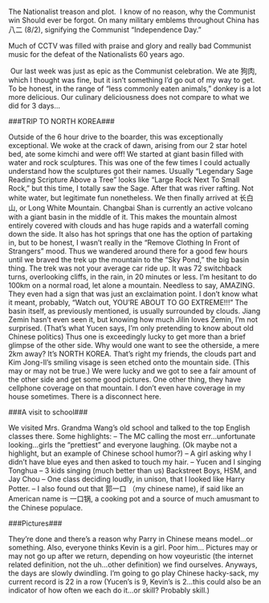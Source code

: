 <!-- layout: post
categories:
- travel
- china
title: Remember, Remember, the 2nd of August
tinyTitle: Remember Remember the 2nd of August
-->
The Nationalist treason and plot.  I know of no reason, why the Communist win Should ever be forgot. On many military emblems throughout China has 八二 (8/2), signifying the Communist “Independence Day.”

Much of CCTV was filled with praise and glory and really bad Communist music for the defeat of the Nationalists 60 years ago.

 Our last week was just as epic as the Communist celebration. We ate 狗肉, which I thought was fine, but it isn’t something I’d go out of my way to get. To be honest, in the range of “less commonly eaten animals,” donkey is a lot more delicious. Our culinary deliciousness does not compare to what we did for 3 days…
<!-- more -->
###TRIP TO NORTH KOREA###

Outside of the 6 hour drive to the boarder, this was exceptionally exceptional. We woke at the crack of dawn, arising from our 2 star hotel bed, ate some kimchi and were off! We started at giant basin filled with water and rock sculptures. This was one of the few times I could actually understand how the sculptures got their names. Usually “Legendary Sage Reading Scripture Above a Tree” looks like “Large Rock Next To Small Rock,” but this time, I totally saw the Sage. After that was river rafting. Not white water, but legitimate fun nonetheless. We then finally arrived at 长白山, or Long White Mountain. Changbai Shan is currently an active volcano with a giant basin in the middle of it. This makes the mountain almost entirely covered with clouds and has huge rapids and a waterfall coming down the side. It also has hot springs that one has the option of partaking in, but to be honest, I wasn’t really in the “Remove Clothing In Front of Strangers” mood. Thus we wandered around there for a good few hours until we braved the trek up the mountain to the “Sky Pond,” the big basin thing. The trek was not your average car ride up. It was 72 switchback turns, overlooking cliffs, in the rain, in 20 minutes or less. I’m hesitant to do 100km on a normal road, let alone a mountain. Needless to say, AMAZING. They even had a sign that was just an exclaimation point. I don’t know what it meant, probably, “Watch out, YOU’RE ABOUT TO GO EXTREME!!!” The basin itself, as previously mentioned, is usually surrounded by clouds. Jiang Zemin hasn’t even seen it, but knowing how much Jilin loves Zemin, I’m not surprised. (That’s what Yucen says, I’m only pretending to know about old Chinese politics) Thus one is exceedingly lucky to get more than a brief glimpse of the other side. Why would one want to see the otherside, a mere 2km away? It’s NORTH KOREA. That’s right my friends, the clouds part and Kim Jong-Il’s smiling visage is seen etched onto the mountain side. (This may or may not be true.) We were lucky and we got to see a fair amount of the other side and get some good pictures. One other thing, they have cellphone coverage on that mountain. I don’t even have coverage in my house sometimes. There is a disconnect here.

###A visit to school###

We visited Mrs. Grandma Wang’s old school and talked to the top English classes there. Some highlights: – The MC calling the most err…unfortunate looking…girls the “prettiest” and everyone laughing. (Ok maybe not a highlight, but an example of Chinese school humor?) – A girl asking why I didn’t have blue eyes and then asked to touch my hair. – Yucen and I singing Tonghua – 3 kids singing (much better than us) Backstreet Boys, HSM, and Jay Chou – One class deciding loudly, in unison, that I looked like Harry Potter. – I also found out that 郭一口 （my chinese name), if said like an American name is 一口锅, a cooking pot and a source of much amusmant to the Chinese populace.

###Pictures###

They’re done and there’s a reason why Parry in Chinese means model…or something. Also, everyone thinks Kevin is a girl. Poor him… Pictures may or may not go up after we return, depending on how voyeuristic (the internet related definition, not the uh…other definition) we find ourselves. Anyways, the days are slowly dwindling. I’m going to go play Chinese hacky-sack, my current record is 22 in a row (Yucen’s is 9, Kevin’s is 2…this could also be an indicator of how often we each do it…or skill? Probably skill.)